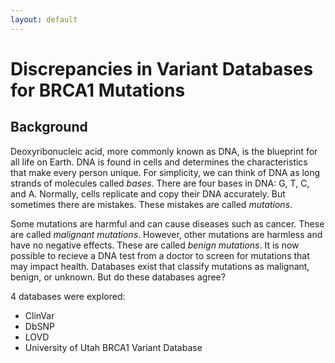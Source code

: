 ```yaml
---
layout: default
---
```


# Discrepancies in Variant Databases for BRCA1 Mutations

## Background 

Deoxyribonucleic acid, more commonly known as DNA, is the blueprint for all life on Earth. DNA is found in cells and determines the characteristics that make every person unique. For simplicity, we can think of DNA as long strands of molecules called _bases_. There are four bases in DNA: G, T, C, and A. Normally, cells replicate and copy their DNA accurately. But sometimes there are mistakes. These mistakes are called _mutations_.

Some mutations are harmful and can cause diseases such as cancer. These are called _malignant mutations_. However, other mutations are harmless and have no negative effects. These are called _benign mutations_. It is now possible to recieve a DNA test from a doctor to screen for mutations that may impact health. Databases exist that classify mutations as malignant, benign, or unknown. But do these databases agree? 

4 databases were explored: 

* ClinVar
* DbSNP
* LOVD
* University of Utah BRCA1 Variant Database



